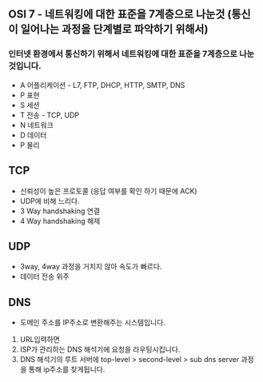 ## OSI 7 - 네트워킹에 대한 표준을 7계층으로 나눈것 (통신이 일어나는 과정을 단계별로 파악하기 위해서)
### 인터넷 환경에서 통신하기 위해서 네트워킹에 대한 표준을 7계층으로 나눈 것입니다.
- A 어플리케이션 - L7, FTP, DHCP, HTTP, SMTP, DNS
- P 표현
- S 세션
- T 전송 - TCP, UDP
- N 네트워크
- D 데이터
- P 물리

## TCP
- 신뢰성이 높은 프로토콜 (응답 여부를 확인 하기 때문에 ACK)
- UDP에 비해 느리다.
- 3 Way handshaking 연결 
- 4 Way handshaking 해제

## UDP
- 3way, 4way 과정을 거치지 않아 속도가 빠르다.
- 데이터 전송 위주

## DNS
- 도메인 주소를 IP주소로 변환해주는 시스템입니다.
1. URL입력하면
2. ISP가 관리하는 DNS 해석기에 요청을 라우팅시킵니다.
3. DNS 해석기의 루트 서버에 top-level > second-level > sub dns server 과정을 통해 ip주소를 찾게됩니다.
